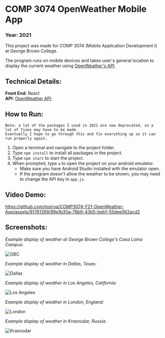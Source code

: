 # COMP 3074 OpenWeather Mobile App
### Year: 2021
This project was made for COMP 3074 (Mobile Application Development I) at George Brown College.

The program runs on mobile devices and takes user's general location to display the current weather using [OpenWeather's API](https://openweathermap.org/api).

## Technical Details:
**Front End:** React<br/>
**API:** [OpenWeather API](https://openweathermap.org/api).

## How to Run:
```
Note: a lot of the packages I used in 2021 are now deprecated, so a lot of fixes may have to be made.
Eventually I hope to go through this and fix everything up so it can run properly again.
```
1. Open a terminal and navigate to the project folder.
2. Type `npm install` to install all packages in the project.
3. Type `npm start` to start the project.
4. When prompted, type `a` to open the project on your android emulator.
    - Make sure you have Android Studio installed with the emulator open.
    - If the program doesn't allow the weather to be shown, you may need to change the API key in `app.js`.

## Video Demo:
https://github.com/msirna/COMP3074-F21-OpenWeather-App/assets/91761269/89e1b30a-76b6-43b5-beb1-55dee062acd2

## Screenshots:
*Example display of weather at George Brown College's Casa Loma Campus:*

![GBC](https://github.com/msirna/COMP3074-OpenWeather-App/assets/91761269/dbb56273-6681-4397-a726-7a3b15cbfdf1)

*Example display of weather in Dallas, Texas:*

![Dallas](https://github.com/msirna/COMP3074-OpenWeather-App/assets/91761269/5ce1e73a-6ad7-4be5-ae1b-9ad4b29947ee)

*Example display of weather in Los Angeles, California:*

![Los Angeles](https://github.com/msirna/COMP3074-OpenWeather-App/assets/91761269/8f7cb1ab-b4c9-4997-a6a3-fea8506c04ae)

*Example display of weather in London, England:*

![London](https://github.com/msirna/COMP3074-OpenWeather-App/assets/91761269/dc52e265-bc26-44db-ab7e-9f6895690ebd)

*Example display of weather in Krasnodar, Russia:*

![Krasnodar](https://github.com/msirna/COMP3074-OpenWeather-App/assets/91761269/b8bb7c15-0bcd-4737-aa8d-c656b609fdab)


